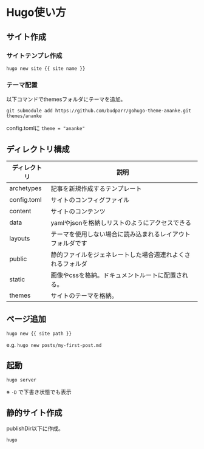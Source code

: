 # Hugo使い方

## サイト作成
### サイトテンプレ作成
```
hugo new site {{ site name }}
```

### テーマ配置
以下コマンドでthemesフォルダにテーマを追加。
```
git submodule add https://github.com/budparr/gohugo-theme-ananke.git themes/ananke
```
config.tomlに `theme = "ananke"` 

## ディレクトリ構成

|ディレクトリ   | 説明                                               |
|-------------|---------------------------------------------------|
|archetypes   |記事を新規作成するテンプレート                          |
|config.toml  |サイトのコンフィグファイル                              |
|content      |サイトのコンテンツ                                    |
|data         |yamlやjsonを格納しリストのようにアクセスできる            |
|layouts      |テーマを使用しない場合に読み込まれるレイアウトフォルダです   |
|public       |静的ファイルをジェネレートした場合週連れよくされるフォルダ   |
|static       |画像やcssを格納。ドキュメントルートに配置される。          |
|themes       |サイトのテーマを格納。                                 |

## ページ追加
```
hugo new {{ site path }}
```
e.g. `hugo new posts/my-first-post.md`


## 起動
```
hugo server
```
※ `-D` で下書き状態でも表示

## 静的サイト作成
publishDir以下に作成。
```
hugo
```
